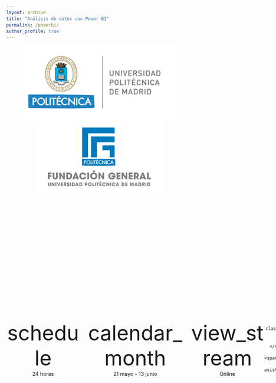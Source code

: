 ```yaml
---
layout: archive
title: "Análisis de datos con Power BI"
permalink: /powerbi/
author_profile: true
---
```


<link rel="stylesheet" href="https://fonts.googleapis.com/icon?family=Material+Icons">

<style>

    ul {
        margin-bottom: 0; 
    }
    li {
        margin-bottom: 0px; 
    }

/* Styling for the icon container */
    .icon-container {
      display: flex;
      justify-content: space-around;
      align-items: center;
      margin-top: 20px; 
      position: relative;
      z-index: 1; 
    }

    /* Styling for each icon */
    .icon {
      width: 200px;
      text-align: center;
    }

    .icon_wide {
      width: 300px;
      text-align: center;
    }


    /* Styling for the icon image */
    .icon img {
      height: 50px;
      margin-bottom: 10px;
    }

/* Apply button styles to a link with class "button" */
a.button {
  display: inline-block;
  padding: 10px 20px;
  background-color: #0074D9;
  color: #fff;
  text-decoration: none;
  border: 1px solid #0074D9;
  border-radius: 5px;
  text-align: center;
  font-size: 16px;
  cursor: pointer;
  transition: background-color 0.3s ease;
}

/* Change button background color on hover */
a.button:hover {
  background-color: #0056b3;
}

  table {
      width: 100%;
      border-collapse: collapse;
      margin: 20px auto;
    }

    th, td {
      border: 1px solid #dddddd;
      text-align: left;
      padding: 8px;
    }

    th {
      background-color: #f2f2f2;
    }

    .checkmark {
      color: blue;
    } 

.material-icons {
    font-size: 56px;
} 

</style>



<div style="text-align: center;">

<img src="../files/upm.png" height="200px" style="height: 200px;"/>
<img src="../files/fg.jpg" height="200px"  style="height: 200px;"/>

<br/>
<br/>

<!-- <h4>November 23rd to December 19th, 2023</h4> -->

</div>

<div class="icon-container">
    <div class="icon">
    <span class="material-icons">
    schedule
    </span><br/>
      <span>24 horas</span>
    </div>
    <div class="icon_wide icon"> 
    <span class="material-icons">
    calendar_month
    </span><br/> 
      <span>21 mayo - 13 junio</span>
    </div>
    <div class="icon"> 
    <span class="material-icons">
    view_stream
    </span><br/> 
      <span>Online</span>
    </div> 
    <div class="icon">

    <span class="material-icons">
    article
    </span><br/> 
      <span>Certificado de asistencia</span>
    </div>

</div>
<br/>
<br/>
<br/>


Curso de 24 horas, repartidas en 8 sesiones de 3 horas, impartidas de forma online. Más detalles en [Formato](#format).  

<center>
<a href="#enroll" class="button">Inscribirse</a>
</center> 


## Resultados de aprendizaje

<table>
    <!-- <tr>
      <th colspan="2">Resultados de aprendizaje</th>
    </tr> -->
    <tr>
      <td><span class="checkmark">&#10004;</span> Limpiar y transformar datos</td>
      <td><span class="checkmark">&#10004;</span> Diseñar y crear modelos de datos escalables y eficaces</td>
    </tr>
    <tr>
      <td><span class="checkmark">&#10004;</span> Habilitar e implementar capacidades analíticas avanzadas</td>
      <td><span class="checkmark">&#10004;</span> Crear visualizaciones e informes impresionantes</td>
    </tr>
  </table> 

## Habilidades


<table>
    <!-- <tr>
      <th colspan="2">Resultados de aprendizaje</th>
    </tr> -->
    <tr>
      <td><span class="checkmark">&#10004;</span> DAX </td>
      <td><span class="checkmark">&#10004;</span> Modelado dimensional </td>
    </tr>
    <tr>
      <td><span class="checkmark">&#10004;</span> Power Query </td>
      <td><span class="checkmark">&#10004;</span> M </td>
    </tr>


    <tr>
      <td><span class="checkmark">&#10004;</span> Análisis de datos</td>
      <td><span class="checkmark">&#10004;</span> ETL </td>
    </tr>

  </table> 


## Objetivos


El curso tiene dos objetivos: 

- Formar a los estudiantes en el uso de Power BI para el análisis de datos;
- Proporcionar los fundamentos teóricos del análisis de datos en el contexto de Business Intelligence. 

Con "fundamentos teóricos" no nos referimos a una introducción teórica a Business Intelligence, o su relación con objetivos de negocios, sino a la teoría subyacente a los métodos. Es decir, a conceptos de: 

- a) ingeniería de datos, como data warehouse, ETL, modelado dimensional y lenguajes M y DAX, con especial énfasis en este último; 
- b) minería de datos, como la visualización de datos; y 
- c) inteligencia artificial, como clustering, forecasting, y analítica predictiva. 

El curso proporciona fundamentos sólidos para preparar la certificación PL-300 de Microsoft, “Power BI Data Analyst Associate”.  


## ¿Por qué aprender Power BI?  

Los analistas de Business Intelligence son muy demandados, dado que las organizaciones dependen, cada vez más, de la toma de decisiones en base a datos. Microsoft Power BI es la herramienta líder en análisis de datos, inteligencia empresarial y generación de informes, utilizada por el 97% de las empresas Fortune 500.  

## Perfil del asistente 
El curso está dirigido a profesionales que tienen algo de experiencia en, o al menos nociones básicas sobre, el trabajo con datos y buscan introducirse en el análisis de datos. Si bien no necesariamente saben programar, se entiende que tienen nociones de bases de datos relacionales y del lenguaje SQL. 

# Formato

<a name="format"></a>


## Fechas

La duración del curso es de 24 horas, repartidas en 8 sesiones de 3 horas, a lo largo de 5 semanas. El curso arranca el 21 de mayo y concluye el 13 de junio. Hay dos sesiones semanales, los días martes y jueves. 


| Semana | Fecha       | Día de semana | Horario          | 
|------|------------|-------------|-------------------|
| 1    | 2024-05-21 | Martes    | 19:00 - 22:00     | 
| 1    | 2024-05-23 | Jueves    | 19:00 - 22:00     | 
| 2    | 2024-05-28 | Martes     | 19:00 - 22:00     |
| 2    | 2024-05-30 | Jueves    | 19:00 - 22:00     | 
| 3    | 2024-06-04 | Martes    | 19:00 - 22:00     |
| 3    | 2024-06-06 | Jueves   | 19:00 - 22:00     |
| 4    | 2024-06-11 | Martes     | 19:00 - 22:00     |
| 4    | 2024-06-13 | Jueves    | 19:00 - 22:00     |


## Modalidad

Las clases se impartirán online. Si bien se grabarán y los estudiantes tendrán podrán verlas en diferido, es necesario asistir a la clases en directo para poder optar al certificado de asistencia (ver [Preguntas frecuentes](#faq)).  
## Contenido

- Introducción 
- Carga y transformación de datos
- Modelado
- Elaboración de informes 
- Publicación y mantenimiento 
- Analítica avanzada e IA 

## Metodología

Cada clase incluye un segmento teórico, demostraciones prácticas y un segmento aplicado, donde los estudiantes aplican lo aprendido en su propio ordenador, además de cuestionarios para evaluar el progreso y propuestas de trabajo independiente fuera de clase. Se elaborará, de forma gradual, un proyecto de análisis de datos realista, desde cero hasta su publicación en Power BI Service.

Empezamos elaborando informes desde el primer día y usamos la práctica para motivar los conceptos teóricos subyascentes, como el modelado dimensional, la minería de datos, o el lenguaje DAX. Dotando la parte aplicada de una sólida base teórica busca facilitar la comprensión del material y permitir al estudiante una mayor autonomía y posterior avance e incursión en temas más avanzados de la ciencia de datos. Esto es importante, por ejemplo, de cara a preparar certificaciones como la [PL-300](https://learn.microsoft.com/es-es/credentials/certifications/exams/pl-300/).  


## Profesorado
Bojan Mihaljevic, [profesor](http://www.dia.fi.upm.es/en/bmihaljevic) del Departamento de Inteligencia Artificial de la Universidad Politécnica de Madrid.

# Inscribirse


<a name="enroll"></a>

La inscripción cierra el miércoles 15 de mayo a las 18:00 horas, mientras que el precio reducibo es aplicable hasta el 30 de abril (see [Precio](#fees)). Para matricularse es necesario pagar la cuota de inscripción y luego proporcionar los siguientes datos por correo electrónico (ver [Contacto](#contact)):

- Nombre completo;
- Número de DNI o pasaporte;
- Comprobante del pago de la matrícula;
- [Opcional] Prueba de ser exalumno de la UPM (p. ej., el título).

Las plazas están limitadas a 30 participantes y se ocuparán por orden de inscripción. 

El número mínimo de estudiantes matriculados es 6. En caso de no llegarse a ese mínimo, el curso no se celebrará y se reembolsará a los matriculados el importe total de su matrícula.  

## Pago
  
El pago es mediante transferencia bancaria. Actualmente no están habilitados los pagos con tarjeta (ver [Preguntas frecuentes](#faq)). Una vez validado el pago, te enviaremos un correo electrónico de confirmación.

Los datos bancarios para el pago son:

- **IBAN**: ES83-0182-2370-4200-1299-8933  
- **Concepto**: Curso “Análisis de datos con Power BI” (43844819025)  
- **Titular de la cuenta**: Fundación General de la Universidad Politécnica de Madrid  
- **Dirección del titular de la cuenta**: C/ Pastor nº 3, 28003, Madrid  
- **Nombre del banco**: Banco Bilbao Vizcaya Argentaria BBVA  
- **Dirección del banco**: Paseo de Recoletos, 10, 1. planta, E-28001, Madrid 
- **SWIFT**: BBVAESMMXXX 

Por favor contácta con nosotros (ver [Contacto](#contact)) si necesitas una factura proforma y/o formal para la inscripción.

## Precio

<a name="fees"></a>

Para inscripciones no posteriores al día 30 de abril es aplicable un precio reducido: 

Antes del 30 de abril | Despúes del 30 de abril |
----------|----------|
 580 &euro; | 660 &euro; |  

A estos precios es aplicable un descuento del 15% para alumnos y antiguos alumnos de la Universidad Politécnica de Madrid. 

 

## Preguntas frecuentes 

<a name="faq"></a> 

- **¿Qué necesito para asistir al curso?**

Necesitará Power BI Desktop (gratuito) y un ordenador con Windows. Se enviarán instrucciones detalladas antes de que comience el curso.

- **¿Se puede pagar con tarjeta?**

Los pagos con tarjeta no estan habilitados actualmente. Si no ve alternativas viables al pago con tarjeta, por favor póngase en contacto con nosotros.    
- **¿Recibiré un certificado?**

Sí, los estudiantes que asistan al curso obtendrán un certificado de asistencia. Si bien las clases se grabarán y los estudiantes tendrán podrán verlas en diferido, es necesario asistir en directo a 6 de las 7 sesiones para poder optar al certificado de asistencia. El certificado también indicará si el estudiante ha aprobado/reprobado/se ha saltado el examen final.  

- **¿El curso es elegible para bonificación por parte de FUNDAE?**

Sí. Contáctenos para más detalles.  

- **¿Durante cuánto tiempo podré acceder al curso?**

El contenido del curso estará disponible en línea por un período de tiempo limitado.  


## Contacto

<a name="contact"></a>
- Correo electrónico: b.mihaljevic@upm.es
- Teléfono: +34-91-067-2903
